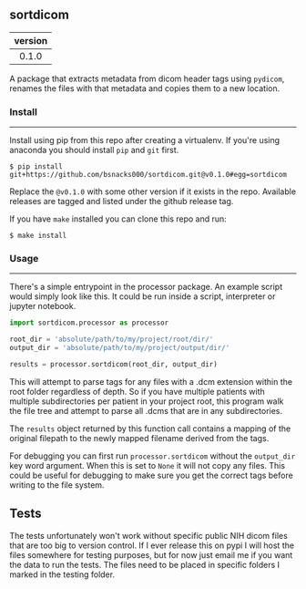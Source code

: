 ## sortdicom 

| version |
|:-------:|
| 0.1.0 | 

A package that extracts metadata from dicom header tags using ```pydicom```, renames the files with that metadata and copies them to a new location.

### Install 
-----------

Install using pip from this repo after creating a virtualenv. If you're using anaconda you should install ```pip``` and ```git``` first.

```
$ pip install git+https://github.com/bsnacks000/sortdicom.git@v0.1.0#egg=sortdicom
```

Replace the ```@v0.1.0``` with some other version if it exists in the repo. Available releases are tagged and listed under the github release tag.

If you have ```make``` installed you can clone this repo and run:

```
$ make install 
```

### Usage 
--------- 

There's a simple entrypoint in the processor package. An example script would simply look like this. It could be run inside a script, interpreter or jupyter notebook. 

```python
import sortdicom.processor as processor 

root_dir = 'absolute/path/to/my/project/root/dir/'
output_dir = 'absolute/path/to/my/project/output/dir/'

results = processor.sortdicom(root_dir, output_dir)
```
This will attempt to parse tags for any files with a .dcm extension within the root folder regardless of depth. So if you have multiple patients with multiple subdirectories per patient in your project root, this program walk the file tree and attempt to parse all .dcms that are in any subdirectories.  

The ```results``` object returned by this function call contains a mapping of the original filepath to the newly mapped filename derived from the tags.

For debugging you can first run ```processor.sortdicom``` without the ```output_dir``` key word argument. When this is set to ```None``` it will not copy any files. This could be useful for debugging to make sure you get the correct tags before writing to the file system.


## Tests

The tests unfortunately won't work without specific public NIH dicom files that are too big to version control. If I ever release this on pypi I will host the files somewhere for testing purposes, but for now just email me if you want the data to run the tests. The files need to be placed in specific folders I marked in the testing folder.  
